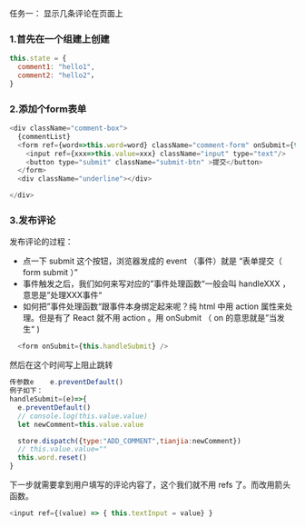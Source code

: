 任务一： 显示几条评论在页面上

### 1.首先在一个组建上创建
```js
this.state = {
  comment1: "hello1",
  comment2: "hello2"，
}
```

### 2.添加个form表单

```js
<div className="comment-box">
  {commentList}
  <form ref={word=>this.word=word} className="comment-form" onSubmit={this.handleSubmit}>
    <input ref={xxx=>this.value=xxx} className="input" type="text"/>
    <button type="submit" className="submit-btn" >提交</button>
  </form>
  <div className="underline"></div>

</div>
```


### 3.发布评论
发布评论的过程：

* 点一下 submit 这个按钮，浏览器发成的 event （事件）就是 “表单提交（ form submit ）”
* 事件触发之后，我们如何来写对应的”事件处理函数“一般会叫 handleXXX ，意思是”处理XXX事件“
* 如何把”事件处理函数“跟事件本身绑定起来呢？纯 html 中用 action 属性来处理。但是有了 React 就不用 action 。用 onSubmit （ on 的意思就是”当发生“ )


```js
  <form onSubmit={this.handleSubmit} />
```

然后在这个时间写上阻止跳转
```js
传参数e    e.preventDefault()
例子如下：
handleSubmit=(e)=>{
  e.preventDefault()
  // console.log(this.value.value)
  let newComment=this.value.value

  store.dispatch({type:"ADD_COMMENT",tianjia:newComment})
  // this.value.value=""
  this.word.reset()
}
```


下一步就需要拿到用户填写的评论内容了，这个我们就不用 refs 了。而改用箭头函数。


```js
<input ref={(value) => { this.textInput = value} }
```
